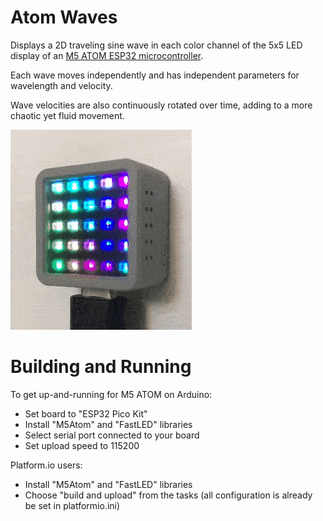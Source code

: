 # Atom Waves

Displays a 2D traveling sine wave in each color channel of the 5x5 LED display of an [M5 ATOM ESP32 microcontroller](https://m5stack.com/collections/m5-atom).

Each wave moves independently and has independent parameters for wavelength and velocity.

Wave velocities are also continuously rotated over time, adding to a more chaotic yet fluid movement.

![Waves Animation](docs/m5-atom-waves-anim.gif)

# Building and Running

To get up-and-running for M5 ATOM on Arduino:
- Set board to "ESP32 Pico Kit"
- Install "M5Atom" and "FastLED" libraries
- Select serial port connected to your board
- Set upload speed to 115200

Platform.io users:
- Install "M5Atom" and "FastLED" libraries
- Choose "build and upload" from the tasks (all configuration is already be set in platformio.ini)
